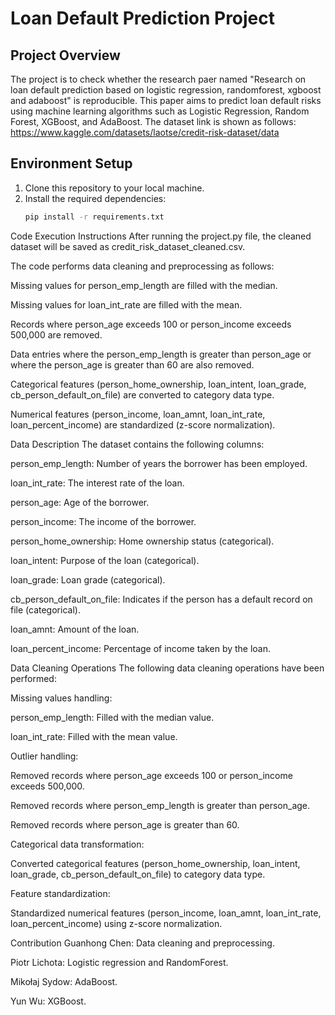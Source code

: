 # Loan Default Prediction Project

## Project Overview
The project is to check whether the research paer named "Research on loan default prediction based on logistic regression, randomforest, xgboost and adaboost" is reproducible. This paper aims to predict loan default risks using machine learning algorithms such as Logistic Regression, Random Forest, XGBoost, and AdaBoost. The dataset link is shown as follows: https://www.kaggle.com/datasets/laotse/credit-risk-dataset/data


## Environment Setup
1. Clone this repository to your local machine.
2. Install the required dependencies:
   ```bash
   pip install -r requirements.txt
Code Execution Instructions
After running the project.py file, the cleaned dataset will be saved as credit_risk_dataset_cleaned.csv.

The code performs data cleaning and preprocessing as follows:

Missing values for person_emp_length are filled with the median.

Missing values for loan_int_rate are filled with the mean.

Records where person_age exceeds 100 or person_income exceeds 500,000 are removed.

Data entries where the person_emp_length is greater than person_age or where the person_age is greater than 60 are also removed.

Categorical features (person_home_ownership, loan_intent, loan_grade, cb_person_default_on_file) are converted to category data type.

Numerical features (person_income, loan_amnt, loan_int_rate, loan_percent_income) are standardized (z-score normalization).

Data Description
The dataset contains the following columns:

person_emp_length: Number of years the borrower has been employed.

loan_int_rate: The interest rate of the loan.

person_age: Age of the borrower.

person_income: The income of the borrower.

person_home_ownership: Home ownership status (categorical).

loan_intent: Purpose of the loan (categorical).

loan_grade: Loan grade (categorical).

cb_person_default_on_file: Indicates if the person has a default record on file (categorical).

loan_amnt: Amount of the loan.

loan_percent_income: Percentage of income taken by the loan.

Data Cleaning Operations
The following data cleaning operations have been performed:

Missing values handling:

person_emp_length: Filled with the median value.

loan_int_rate: Filled with the mean value.

Outlier handling:

Removed records where person_age exceeds 100 or person_income exceeds 500,000.

Removed records where person_emp_length is greater than person_age.

Removed records where person_age is greater than 60.

Categorical data transformation:

Converted categorical features (person_home_ownership, loan_intent, loan_grade, cb_person_default_on_file) to category data type.

Feature standardization:

Standardized numerical features (person_income, loan_amnt, loan_int_rate, loan_percent_income) using z-score normalization.

Contribution
Guanhong Chen: Data cleaning and preprocessing.

Piotr Lichota: Logistic regression and RandomForest.

Mikołaj Sydow: AdaBoost.

Yun Wu: XGBoost.








